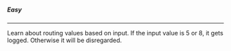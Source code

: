 
##### Easy
---

Learn about routing values based on input. If the input value is 5 or 8, it gets logged. Otherwise it will be disregarded.